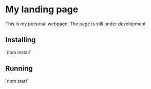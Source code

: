 # My landing page
This is my personal webpage. The page is still under development

## Installing
´npm install´

## Running
´npm start´ 
